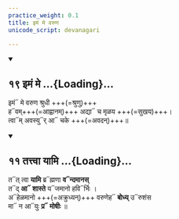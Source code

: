 ```yaml
---
practice_weight: 0.1
title: इमं मे वरुण
unicode_script: devanagari

---
```

<div class="js_include" includetitle="false" newlevelforh1="2" unfilled url="/vedAH_Rk/shAkalam/saMhitA/vishvAsa-prastutiH/01/025/19_imaM_me.md">
<details open><summary><h2>१९ इमं मे ...{Loading}...</h2></summary>

इमं᳓ मे वरुण श्रुधी +++(=श्रुणु)+++  
ह᳓वम्+++(=आह्वानम्)+++ अद्या᳓ च मृळय +++(=सुखय)+++।  
त्वा᳓म् अवस्यु᳓र् आ᳓ चके +++(=अवदन्)+++॥  

</details>
</div>
<div class="js_include" includetitle="false" newlevelforh1="2" unfilled url="/vedAH_Rk/shAkalam/saMhitA/vishvAsa-prastutiH/01/024/11_tattvA_yAmi.md">
<details open><summary><h2>११ तत्त्वा यामि ...{Loading}...</h2></summary>

त᳓त् त्वा **यामि** ब्र᳓ह्मणा **व᳓न्दमानस्**  
त᳓द् **आ᳓ शास्ते** य᳓जमानो हवि᳓र्भिः ।  
अ᳓हेळमानो +++(=अक्रुध्यन्)+++ वरुणेह᳓ **बोध्य्** उ᳓रुशंस  
मा᳓ न आ᳓युः **प्र᳓ मोषीः** ॥

</details>
</div>